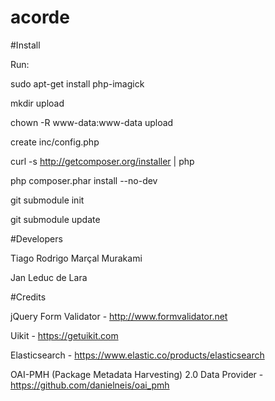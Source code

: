 # acorde


#Install

Run: 

sudo apt-get install php-imagick

mkdir upload

chown -R www-data:www-data upload

create inc/config.php

curl -s http://getcomposer.org/installer | php

php composer.phar install --no-dev

git submodule init

git submodule update


#Developers 

Tiago Rodrigo Marçal Murakami

Jan Leduc de Lara

#Credits

jQuery Form Validator - http://www.formvalidator.net

Uikit - https://getuikit.com

Elasticsearch - https://www.elastic.co/products/elasticsearch

OAI-PMH (Package Metadata Harvesting) 2.0 Data Provider - https://github.com/danielneis/oai_pmh
